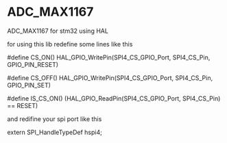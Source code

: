 # ADC_MAX1167
ADC_MAX1167 for stm32 using HAL

for using this lib redefine some lines like this

#define CS_ON()													HAL_GPIO_WritePin(SPI4_CS_GPIO_Port, SPI4_CS_Pin, GPIO_PIN_RESET)

#define CS_OFF()												HAL_GPIO_WritePin(SPI4_CS_GPIO_Port, SPI4_CS_Pin, GPIO_PIN_SET)

#define IS_CS_ON()												(HAL_GPIO_ReadPin(SPI4_CS_GPIO_Port, SPI4_CS_Pin) == RESET)

and redifine your spi port like this

extern SPI_HandleTypeDef hspi4;
